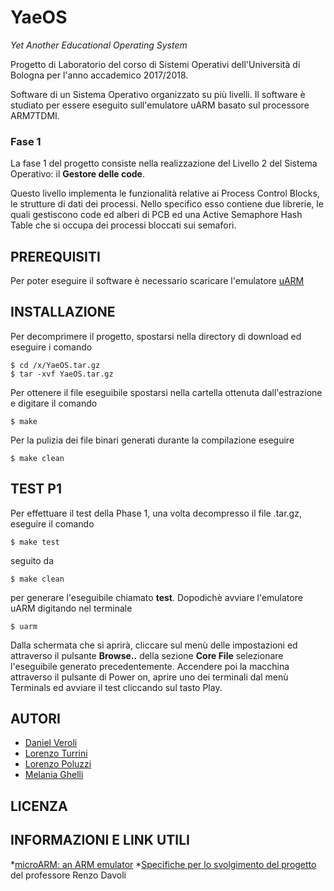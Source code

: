 # YaeOS
*Yet Another Educational Operating System*

Progetto di Laboratorio del corso di Sistemi Operativi dell'Università di Bologna per l'anno accademico 2017/2018. 

Software di un Sistema Operativo organizzato su più livelli. 
Il software è studiato per essere eseguito sull'emulatore uARM basato sul processore ARM7TDMI.

### Fase 1
La fase 1 del progetto consiste nella realizzazione del Livello 2 del Sistema Operativo: il __Gestore delle code__.

Questo livello implementa le funzionalità relative ai Process Control Blocks, le strutture di dati dei processi. Nello specifico esso contiene due librerie, le quali gestiscono code ed alberi di PCB ed una Active Semaphore Hash Table che si occupa dei processi bloccati sui semafori. 


## PREREQUISITI

Per poter eseguire il software è necessario scaricare l'emulatore [uARM](https://github.com/mellotanica/uARM)

## INSTALLAZIONE

Per decomprimere il progetto, spostarsi nella directory di download ed eseguire i comando 

```
$ cd /x/YaeOS.tar.gz
$ tar -xvf YaeOS.tar.gz
```

Per ottenere il file eseguibile spostarsi nella cartella ottenuta dall'estrazione e digitare il comando

`$ make`

Per la pulizia dei file binari generati durante la compilazione eseguire 

`$ make clean`

## TEST P1

Per effettuare il test della Phase 1, una volta decompresso il file .tar.gz, eseguire il comando 

`$ make test`

seguito da 

`$ make clean`

per generare l'eseguibile chiamato __test__.
Dopodichè avviare l'emulatore uARM digitando nel terminale

`$ uarm`

Dalla schermata che si aprirà, cliccare sul menù delle impostazioni ed attraverso il pulsante __Browse..__ della sezione __Core File__ selezionare l'eseguibile generato precedentemente.
Accendere poi la macchina attraverso il pulsante di Power on, aprire uno dei terminali dal menù Terminals ed avviare il test cliccando sul tasto Play. 

## AUTORI

- [Daniel Veroli](https://github.com/denzelbass)
- [Lorenzo Turrini](https://github.com/lorenzoturrini)
- [Lorenzo Poluzzi](https://github.com/lorenzopoluzzis)
- [Melania Ghelli](https://github.com/melastone)

## LICENZA

## INFORMAZIONI E LINK UTILI

*[microARM: an ARM emulator](http://mellotanica.github.io/uARM/)
*[Specifiche per lo svolgimento del progetto](http://www.cs.unibo.it/~renzo/so/progetto.shtml) del professore Renzo Davoli
